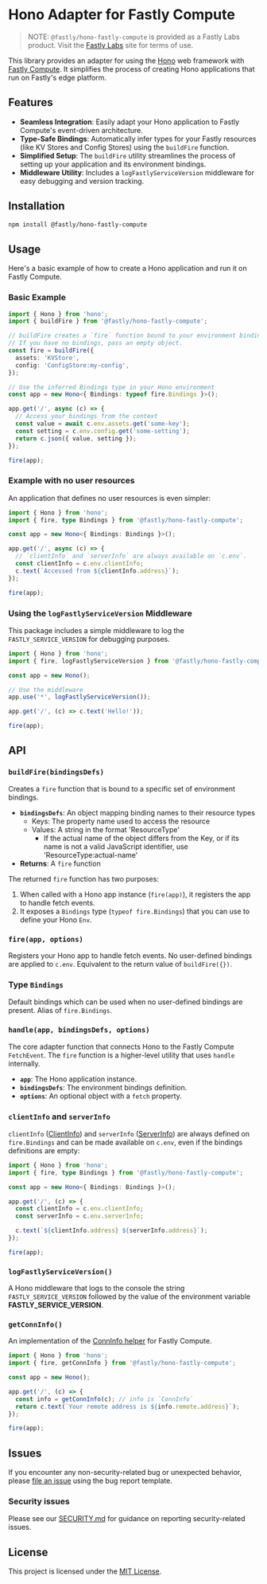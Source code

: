 # Hono Adapter for Fastly Compute

> NOTE: `@fastly/hono-fastly-compute` is provided as a Fastly Labs product. Visit the [Fastly Labs](https://www.fastlylabs.com/) site for terms of use.

This library provides an adapter for using the [Hono](https://hono.dev/) web framework with [Fastly Compute](https://www.fastly.com/products/edge-compute). It simplifies the process of creating Hono applications that run on Fastly's edge platform.

## Features

- **Seamless Integration**: Easily adapt your Hono application to Fastly Compute's event-driven architecture.
- **Type-Safe Bindings**: Automatically infer types for your Fastly resources (like KV Stores and Config Stores) using the `buildFire` function.
- **Simplified Setup**: The `buildFire` utility streamlines the process of setting up your application and its environment bindings.
- **Middleware Utility**: Includes a `logFastlyServiceVersion` middleware for easy debugging and version tracking.

## Installation

```bash
npm install @fastly/hono-fastly-compute
```

## Usage

Here's a basic example of how to create a Hono application and run it on Fastly Compute.

### Basic Example

```typescript
import { Hono } from 'hono';
import { buildFire } from '@fastly/hono-fastly-compute';

// buildFire creates a `fire` function bound to your environment bindings.
// If you have no bindings, pass an empty object.
const fire = buildFire({
  assets: 'KVStore',
  config: 'ConfigStore:my-config',
});

// Use the inferred Bindings type in your Hono environment
const app = new Hono<{ Bindings: typeof fire.Bindings }>();

app.get('/', async (c) => {
  // Access your bindings from the context
  const value = await c.env.assets.get('some-key');
  const setting = c.env.config.get('some-setting');
  return c.json({ value, setting });
});

fire(app);
```

### Example with no user resources

An application that defines no user resources is even simpler:

```typescript
import { Hono } from 'hono';
import { fire, type Bindings } from '@fastly/hono-fastly-compute';

const app = new Hono<{ Bindings: Bindings }>();

app.get('/', async (c) => {
  // `clientInfo` and `serverInfo` are always available on `c.env`.
  const clientInfo = c.env.clientInfo;
  c.text(`Accessed from ${clientInfo.address}`);
});

fire(app);
```

### Using the `logFastlyServiceVersion` Middleware

This package includes a simple middleware to log the `FASTLY_SERVICE_VERSION` for debugging purposes.

```typescript
import { Hono } from 'hono';
import { fire, logFastlyServiceVersion } from '@fastly/hono-fastly-compute';

const app = new Hono();

// Use the middleware
app.use('*', logFastlyServiceVersion());

app.get('/', (c) => c.text('Hello!'));

fire(app);
```

## API

### `buildFire(bindingsDefs)`

Creates a `fire` function that is bound to a specific set of environment bindings.

- **`bindingsDefs`**: An object mapping binding names to their resource types
   - Keys: The property name used to access the resource
   - Values: A string in the format 'ResourceType'
      - If the actual name of the object differs from the Key, or if its name
         is not a valid JavaScript identifier, use 'ResourceType:actual-name'
- **Returns**: A `fire` function

The returned `fire` function has two purposes:
1. When called with a Hono app instance (`fire(app)`), it registers the app to handle fetch events.
2. It exposes a `Bindings` type (`typeof fire.Bindings`) that you can use to define your Hono `Env`.

### `fire(app, options)`

Registers your Hono app to handle fetch events. No user-defined bindings are
applied to `c.env`. Equivalent to the return value of `buildFire({})`.

### Type `Bindings`

Default bindings which can be used when no user-defined bindings are present. Alias of `fire.Bindings`.

### `handle(app, bindingsDefs, options)`

The core adapter function that connects Hono to the Fastly Compute `FetchEvent`. The `fire` function is a higher-level utility that uses `handle` internally.

- **`app`**: The Hono application instance.
- **`bindingsDefs`**: The environment bindings definition.
- **`options`**: An optional object with a `fetch` property.

### `clientInfo` and `serverInfo`

`clientInfo` ([ClientInfo](https://github.com/fastly/js-compute-runtime/blob/f9d6a121f13efbb586d6af210dedec61661dfc6d/types/globals.d.ts#L419-L436)) and `serverInfo` ([ServerInfo](https://github.com/fastly/js-compute-runtime/blob/f9d6a121f13efbb586d6af210dedec61661dfc6d/types/globals.d.ts#L438-L446)) are always defined on `fire.Bindings` and can be made available on `c.env`, even if the bindings definitions are empty:

```typescript
import { Hono } from 'hono';
import { fire, type Bindings } from '@fastly/hono-fastly-compute';

const app = new Hono<{ Bindings: Bindings }>();

app.get('/', (c) => {
  const clientInfo = c.env.clientInfo;
  const serverInfo = c.env.serverInfo;

  c.text(`${clientInfo.address} ${serverInfo.address}`);
});

fire(app);
```

### `logFastlyServiceVersion()`

A Hono middleware that logs to the console the string `FASTLY_SERVICE_VERSION` followed by the value of the environment variable **FASTLY_SERVICE_VERSION**.

### `getConnInfo()`

An implementation of the [ConnInfo helper](https://hono.dev/docs/helpers/conninfo) for Fastly Compute.

```typescript
import { Hono } from 'hono';
import { fire, getConnInfo } from '@fastly/hono-fastly-compute';

const app = new Hono();

app.get('/', (c) => {
  const info = getConnInfo(c); // info is `ConnInfo`
  return c.text(`Your remote address is ${info.remote.address}`);
});

fire(app);
```

## Issues

If you encounter any non-security-related bug or unexpected behavior, please [file an issue][bug] using the bug report template.

[bug]: https://github.com/fastly/hono-fastly-compute/issues/new?labels=bug

### Security issues

Please see our [SECURITY.md](SECURITY.md) for guidance on reporting security-related issues.

## License

This project is licensed under the [MIT License](LICENSE).
